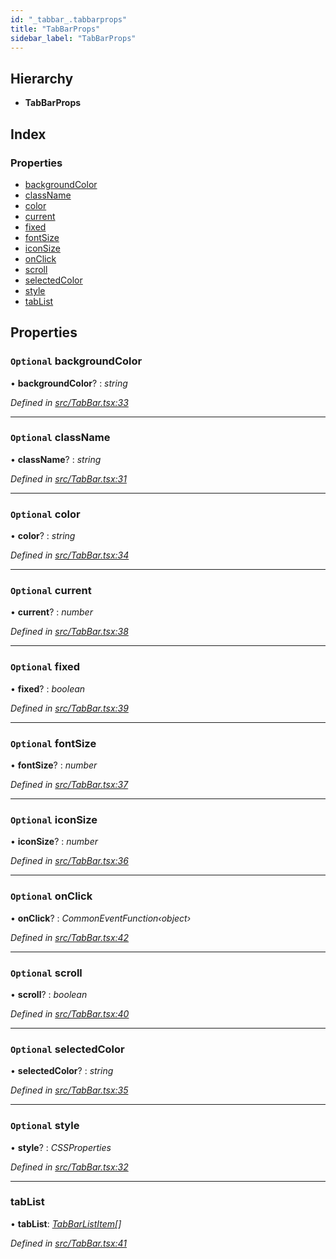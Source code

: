 ```yaml
---
id: "_tabbar_.tabbarprops"
title: "TabBarProps"
sidebar_label: "TabBarProps"
---
```


## Hierarchy

* **TabBarProps**

## Index

### Properties

* [backgroundColor](_tabbar_.tabbarprops.md#optional-backgroundcolor)
* [className](_tabbar_.tabbarprops.md#optional-classname)
* [color](_tabbar_.tabbarprops.md#optional-color)
* [current](_tabbar_.tabbarprops.md#optional-current)
* [fixed](_tabbar_.tabbarprops.md#optional-fixed)
* [fontSize](_tabbar_.tabbarprops.md#optional-fontsize)
* [iconSize](_tabbar_.tabbarprops.md#optional-iconsize)
* [onClick](_tabbar_.tabbarprops.md#optional-onclick)
* [scroll](_tabbar_.tabbarprops.md#optional-scroll)
* [selectedColor](_tabbar_.tabbarprops.md#optional-selectedcolor)
* [style](_tabbar_.tabbarprops.md#optional-style)
* [tabList](_tabbar_.tabbarprops.md#tablist)

## Properties

### `Optional` backgroundColor

• **backgroundColor**? : *string*

*Defined in [src/TabBar.tsx:33](https://github.com/tarojsx/ui/blob/6701f45/src/TabBar.tsx#L33)*

___

### `Optional` className

• **className**? : *string*

*Defined in [src/TabBar.tsx:31](https://github.com/tarojsx/ui/blob/6701f45/src/TabBar.tsx#L31)*

___

### `Optional` color

• **color**? : *string*

*Defined in [src/TabBar.tsx:34](https://github.com/tarojsx/ui/blob/6701f45/src/TabBar.tsx#L34)*

___

### `Optional` current

• **current**? : *number*

*Defined in [src/TabBar.tsx:38](https://github.com/tarojsx/ui/blob/6701f45/src/TabBar.tsx#L38)*

___

### `Optional` fixed

• **fixed**? : *boolean*

*Defined in [src/TabBar.tsx:39](https://github.com/tarojsx/ui/blob/6701f45/src/TabBar.tsx#L39)*

___

### `Optional` fontSize

• **fontSize**? : *number*

*Defined in [src/TabBar.tsx:37](https://github.com/tarojsx/ui/blob/6701f45/src/TabBar.tsx#L37)*

___

### `Optional` iconSize

• **iconSize**? : *number*

*Defined in [src/TabBar.tsx:36](https://github.com/tarojsx/ui/blob/6701f45/src/TabBar.tsx#L36)*

___

### `Optional` onClick

• **onClick**? : *CommonEventFunction‹object›*

*Defined in [src/TabBar.tsx:42](https://github.com/tarojsx/ui/blob/6701f45/src/TabBar.tsx#L42)*

___

### `Optional` scroll

• **scroll**? : *boolean*

*Defined in [src/TabBar.tsx:40](https://github.com/tarojsx/ui/blob/6701f45/src/TabBar.tsx#L40)*

___

### `Optional` selectedColor

• **selectedColor**? : *string*

*Defined in [src/TabBar.tsx:35](https://github.com/tarojsx/ui/blob/6701f45/src/TabBar.tsx#L35)*

___

### `Optional` style

• **style**? : *CSSProperties*

*Defined in [src/TabBar.tsx:32](https://github.com/tarojsx/ui/blob/6701f45/src/TabBar.tsx#L32)*

___

###  tabList

• **tabList**: *[TabBarListItem](../modules/_tabbar_.md#tabbarlistitem)[]*

*Defined in [src/TabBar.tsx:41](https://github.com/tarojsx/ui/blob/6701f45/src/TabBar.tsx#L41)*
